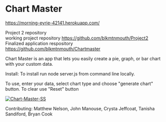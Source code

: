 # Chart Master

https://morning-eyrie-42141.herokuapp.com/

Project 2 repository <br>
working project repository https://github.com/blkmtnmouth/Project2 <br>
Finalized application respository https://github.com/blkmtnmouth/Chartmaster<br>

Chart Master is an app that lets you easily create a pie, graph, or bar chart with your custom data. 

Install: To install run node server.js from command line locally. 

To use, enter your data, select chart type and choose "generate chart" button. To clear use "Reset" button

<a href="https://ibb.co/j5xxpMt"><img src="https://i.ibb.co/rtLLW69/Chart-Master-SS.png" alt="Chart-Master-SS" border="0"></a>

Contributing: Matthew Nelson, John Manouse, Crysta Jeffcoat, Tanisha Sandiford, Bryan Cook
